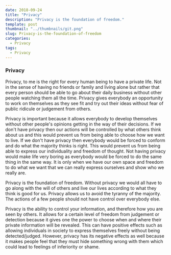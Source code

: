 ```yaml
---
date: 2018-09-24
title: "Privacy"
description: "Privacy is the foundation of freedom."
template: post
thumbnail: "../thumbnails/git.png"
slug: Privacy-is-the-foundation-of-freedom
categories:
  - Privacy
tags:
  - Privacy
---
```


### Privacy

Privacy, to me is the right for every human being to have a private life. Not in the sense of having no friends or family and living alone but rather that every person should be able to go about their daily business without other people watching them all the time. Privacy gives everybody an opportunity to work on themselves as they see fit and try out their ideas without fear of public ridicule or judgement from others.

Privacy is important because it allows everybody to develop themselves without other people's opinions getting in the way of their decisions. If we don't have privacy then our actions will be controlled by what others think about us and this would prevent us from being able to choose how we want to live.
If we don't have privacy then everybody would be forced to conform and do what the majority thinks is right. This would prevent us from being able to express our individuality and freedom of thought.
Not having privacy would make life very boring as everybody would be forced to do the same thing in the same way. It is only when we have our own space and freedom to do what we want that we can really express ourselves and show who we really are.

Privacy is the foundation of freedom. Without privacy we would all have to go along with the will of others and live our lives according to what they think is good for us.
Privacy allows us to avoid the tyranny of the majority. The actions of a few people should not have control over everybody else.

Privacy is the ability to control your information, and therefore how you are seen by others. It allows for a certain level of freedom from judgement or detection because it gives one the power to choose when and where their private information will be revealed. This can have positive effects such as allowing individuals in society to express themselves freely without being detected/judged. However, privacy has its negative effects as well because it makes people feel that they must hide something wrong with them which could lead to feelings of inferiority or shame.
